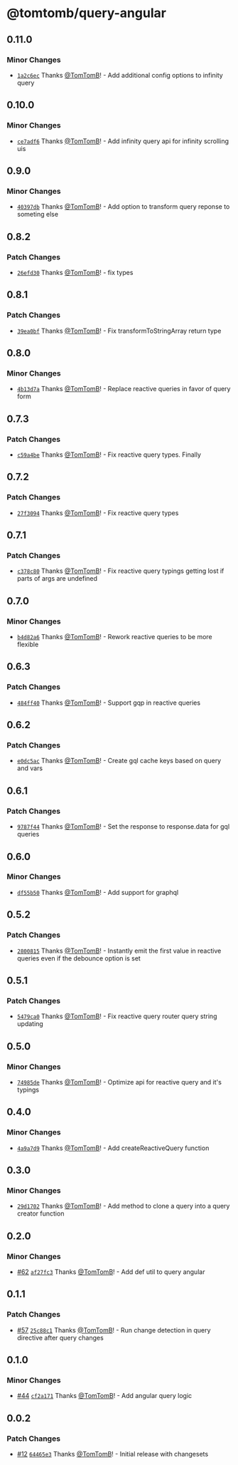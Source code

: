 # @tomtomb/query-angular

## 0.11.0

### Minor Changes

- [`1a2c6ec`](https://github.com/TomTomB/query/commit/1a2c6ec1c2bdd6f725ccd02d6696e14adeebc466) Thanks [@TomTomB](https://github.com/TomTomB)! - Add additional config options to infinity query

## 0.10.0

### Minor Changes

- [`ce7adf6`](https://github.com/TomTomB/query/commit/ce7adf6bec1e0d8a3acc6fb44ac521fa39092127) Thanks [@TomTomB](https://github.com/TomTomB)! - Add infinity query api for infinity scrolling uis

## 0.9.0

### Minor Changes

- [`40397db`](https://github.com/TomTomB/query/commit/40397db1d633a46e4572ac02b92773ad522a3e53) Thanks [@TomTomB](https://github.com/TomTomB)! - Add option to transform query reponse to someting else

## 0.8.2

### Patch Changes

- [`26efd30`](https://github.com/TomTomB/query/commit/26efd303041c11c8654469bd47457cee2ab17282) Thanks [@TomTomB](https://github.com/TomTomB)! - fix types

## 0.8.1

### Patch Changes

- [`39ea0bf`](https://github.com/TomTomB/query/commit/39ea0bf169ca72dc4fda7d3648979dc1c0bd2fc0) Thanks [@TomTomB](https://github.com/TomTomB)! - Fix transformToStringArray return type

## 0.8.0

### Minor Changes

- [`4b13d7a`](https://github.com/TomTomB/query/commit/4b13d7a31a66d26b2f5bbce6298a51b3f41eadc2) Thanks [@TomTomB](https://github.com/TomTomB)! - Replace reactive queries in favor of query form

## 0.7.3

### Patch Changes

- [`c59a4be`](https://github.com/TomTomB/query/commit/c59a4be26dcb7ab784c3c37866b05747a29f6481) Thanks [@TomTomB](https://github.com/TomTomB)! - Fix reactive query types. Finally

## 0.7.2

### Patch Changes

- [`27f3094`](https://github.com/TomTomB/query/commit/27f3094f6d2237b76c60722c18b88d2571651116) Thanks [@TomTomB](https://github.com/TomTomB)! - Fix reactive query types

## 0.7.1

### Patch Changes

- [`c378c80`](https://github.com/TomTomB/query/commit/c378c80b3a0a79ad21e89ff07b0146d5c956a295) Thanks [@TomTomB](https://github.com/TomTomB)! - Fix reactive query typings getting lost if parts of args are undefined

## 0.7.0

### Minor Changes

- [`b4d82a6`](https://github.com/TomTomB/query/commit/b4d82a6f4477050253927993d304fc0126abcdcb) Thanks [@TomTomB](https://github.com/TomTomB)! - Rework reactive queries to be more flexible

## 0.6.3

### Patch Changes

- [`484ff40`](https://github.com/TomTomB/query/commit/484ff40607883fe4d44b12adc202d3981ada2ff4) Thanks [@TomTomB](https://github.com/TomTomB)! - Support gqp in reactive queries

## 0.6.2

### Patch Changes

- [`e0dc5ac`](https://github.com/TomTomB/query/commit/e0dc5acabd0d210948024d0e558909cecb8c2c7b) Thanks [@TomTomB](https://github.com/TomTomB)! - Create gql cache keys based on query and vars

## 0.6.1

### Patch Changes

- [`9787f44`](https://github.com/TomTomB/query/commit/9787f444f8aa7678cd03c14daa4ccbc681768d6f) Thanks [@TomTomB](https://github.com/TomTomB)! - Set the response to response.data for gql queries

## 0.6.0

### Minor Changes

- [`df55b50`](https://github.com/TomTomB/query/commit/df55b5093822f7492ac92f1e4d7ce3f21f546ee4) Thanks [@TomTomB](https://github.com/TomTomB)! - Add support for graphql

## 0.5.2

### Patch Changes

- [`2800815`](https://github.com/TomTomB/query/commit/2800815b0c0920e08b1f5d83c7a626d95c8e04b0) Thanks [@TomTomB](https://github.com/TomTomB)! - Instantly emit the first value in reactive queries even if the debounce option is set

## 0.5.1

### Patch Changes

- [`5479ca0`](https://github.com/TomTomB/query/commit/5479ca03d060abafd76aafd2f2744910715dad95) Thanks [@TomTomB](https://github.com/TomTomB)! - Fix reactive query router query string updating

## 0.5.0

### Minor Changes

- [`74985de`](https://github.com/TomTomB/query/commit/74985def44ca5122b2e69a3a057ee0b5863f6c46) Thanks [@TomTomB](https://github.com/TomTomB)! - Optimize api for reactive query and it's typings

## 0.4.0

### Minor Changes

- [`4a9a7d9`](https://github.com/TomTomB/query/commit/4a9a7d95c3b14caa3241b2359e1882933b9d8c7b) Thanks [@TomTomB](https://github.com/TomTomB)! - Add createReactiveQuery function

## 0.3.0

### Minor Changes

- [`29d1702`](https://github.com/TomTomB/query/commit/29d1702786c5919cc6c5f2b53aed74308b02a8b8) Thanks [@TomTomB](https://github.com/TomTomB)! - Add method to clone a query into a query creator function

## 0.2.0

### Minor Changes

- [#62](https://github.com/TomTomB/query/pull/62) [`af27fc3`](https://github.com/TomTomB/query/commit/af27fc3c50b4c5f4f56b3e8238a36a63fc32fb1a) Thanks [@TomTomB](https://github.com/TomTomB)! - Add def util to query angular

## 0.1.1

### Patch Changes

- [#57](https://github.com/TomTomB/query/pull/57) [`25c88c1`](https://github.com/TomTomB/query/commit/25c88c131a3c123e8259cba2bcfea5accb4fc1d9) Thanks [@TomTomB](https://github.com/TomTomB)! - Run change detection in query directive after query changes

## 0.1.0

### Minor Changes

- [#44](https://github.com/TomTomB/query/pull/44) [`cf2a171`](https://github.com/TomTomB/query/commit/cf2a1718a93c65ff01d90f4789d6045e1c850b40) Thanks [@TomTomB](https://github.com/TomTomB)! - Add angular query logic

## 0.0.2

### Patch Changes

- [#12](https://github.com/TomTomB/query/pull/12) [`64465e3`](https://github.com/TomTomB/query/commit/64465e399425618257ba7593674a2300945af4e2) Thanks [@TomTomB](https://github.com/TomTomB)! - Initial release with changesets
